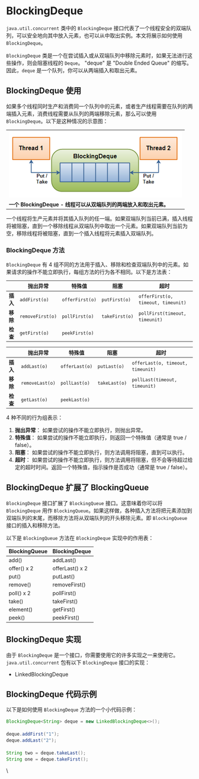 # BlockingDeque

`java.util.concurrent` 类中的 `BlockingDeque` 接口代表了一个线程安全的双端队列，可以安全地向其中放入元素，也可以从中取出实例。本文将展示如何使用 `BlockingDeque`。

`BlockingDeque` 类是一个在尝试插入或从双端队列中移除元素时，如果无法进行这些操作，则会阻塞线程的 `Deque`。
"deque" 是 "Double Ended Queue" 的缩写。因此，`deque` 是一个队列，你可以从两端插入和取出元素。

## BlockingDeque 使用

如果多个线程同时生产和消费同一个队列中的元素，或者生产线程需要在队列的两端插入元素，消费线程需要从队列的两端移除元素，那么可以使用 `BlockingDeque`。以下是这种情况的示意图：

|  |
| --- |
| ![img](./image/blocking-deque.png) |
| **一个 BlockingDeque - 线程可以从双端队列的两端放入和取出元素。** |

一个线程将生产元素并将其插入队列的任一端。如果双端队列当前已满，插入线程将被阻塞，直到一个移除线程从双端队列中取出一个元素。如果双端队列当前为空，移除线程将被阻塞，直到一个插入线程将元素插入双端队列。

### BlockingDeque 方法

`BlockingDeque` 有 4 组不同的方法用于插入、移除和检查双端队列中的元素。如果请求的操作不能立即执行，每组方法的行为各不相同。以下是方法表：

|  | **抛出异常** | **特殊值** | **阻塞** | **超时** |
| --- | --- | --- | --- | --- |
| **插入** | `addFirst(o)` | `offerFirst(o)` | `putFirst(o)` | `offerFirst(o, timeout, timeunit)` |
| **移除** | `removeFirst(o)` | `pollFirst(o)` | `takeFirst(o)` | `pollFirst(timeout, timeunit)` |
| **检查** | `getFirst(o)` | `peekFirst(o)` |  |  |

|  | **抛出异常** | **特殊值** | **阻塞** | **超时** |
| --- | --- | --- | --- | --- |
| **插入** | `addLast(o)` | `offerLast(o)` | `putLast(o)` | `offerLast(o, timeout, timeunit)` |
| **移除** | `removeLast(o)` | `pollLast(o)` | `takeLast(o)` | `pollLast(timeout, timeunit)` |
| **检查** | `getLast(o)` | `peekLast(o)` |  |  |

4 种不同的行为组表示：

1. **抛出异常**：
   如果尝试的操作不能立即执行，则抛出异常。
2. **特殊值**：
   如果尝试的操作不能立即执行，则返回一个特殊值（通常是 true / false）。
3. **阻塞**：
   如果尝试的操作不能立即执行，则方法调用将阻塞，直到可以执行。
4. **超时**：
   如果尝试的操作不能立即执行，则方法调用将阻塞，但不会等待超过给定的超时时间。返回一个特殊值，指示操作是否成功（通常是 true / false）。

## BlockingDeque 扩展了 BlockingQueue

`BlockingDeque` 接口扩展了 `BlockingQueue` 接口。这意味着你可以将 `BlockingDeque` 用作 `BlockingQueue`。如果这样做，各种插入方法将把元素添加到双端队列的末尾，而移除方法将从双端队列的开头移除元素。即 `BlockingQueue` 接口的插入和移除方法。

以下是 `BlockingQueue` 方法在 `BlockingDeque` 实现中的作用表：

| BlockingQueue | BlockingDeque |
| --- | --- |
| add() | addLast() |
| offer() x 2 | offerLast() x 2 |
| put() | putLast() |
| remove() | removeFirst() |
| poll() x 2 | pollFirst() |
| take() | takeFirst() |
| element() | getFirst() |
| peek() | peekFirst() |

## BlockingDeque 实现

由于 `BlockingDeque` 是一个接口，你需要使用它的许多实现之一来使用它。
`java.util.concurrent` 包有以下 `BlockingDeque` 接口的实现：

- LinkedBlockingDeque

## BlockingDeque 代码示例

以下是如何使用 `BlockingDeque` 方法的一个小代码示例：

```java
BlockingDeque<String> deque = new LinkedBlockingDeque<>();

deque.addFirst("1");
deque.addLast("2");

String two = deque.takeLast();
String one = deque.takeFirst();
```

\
